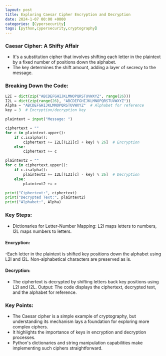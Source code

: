 ```yaml
---
layout: post
title: Exploring Caesar Cipher Encryption and Decryption
date: 2024-1-07 00:00 +0000
categories: [Cypersecurity]
tags: [python,cypersecurity,cryptography]
---
```


### Caesar Cipher: A Shifty Affair
- It's a substitution cipher that involves shifting each letter in the plaintext by a fixed number of positions down the alphabet.
- The key determines the shift amount, adding a layer of secrecy to the message.

### Breaking Down the Code:
```python
L2I = dict(zip("ABCDEFGHIJKLMNOPQRSTUVWXYZ", range(26)))
I2L = dict(zip(range(26), "ABCDEFGHIJKLMNOPQRSTUVWXYZ"))
Alpha = "ABCDEFGHIJKLMNOPQRSTUVWXYZ"  # Alphabet for reference
key = 3  # Encryption/decryption key

plaintext = input("Message: ")

ciphertext = ""
for c in plaintext.upper():
    if c.isalpha():
        ciphertext += I2L[(L2I[c] + key) % 26]  # Encryption
    else:
        ciphertext += c

plaintext2 = ""
for c in ciphertext.upper():
    if c.isalpha():
        plaintext2 += I2L[(L2I[c] - key) % 26]  # Decryption
    else:
        plaintext2 += c

print("Ciphertext:", ciphertext)
print("Decrypted Text:", plaintext2)
print("Alphabet:", Alpha)
```
### Key Steps:
- Dictionaries for Letter-Number Mapping: L2I maps letters to numbers, I2L maps numbers to letters.

#### Encryption:
-Each letter in the plaintext is shifted key positions down the alphabet using L2I and I2L.
Non-alphabetical characters are preserved as is.

#### Decryption:
- The ciphertext is decrypted by shifting letters back key positions using L2I and I2L.
Output: The code displays the ciphertext, decrypted text, and the alphabet for reference.

### Key Points:
- The Caesar cipher is a simple example of cryptography, but understanding its mechanism lays a foundation for exploring more complex ciphers.
- It highlights the importance of keys in encryption and decryption processes.
- Python's dictionaries and string manipulation capabilities make implementing such ciphers straightforward.
